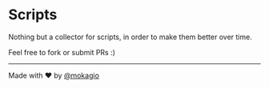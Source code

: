 Scripts
=======

Nothing but a collector for scripts, in order to make them better over time.

Feel free to fork or submit PRs :)

---

Made with ♥ by [@mokagio](https://twitter.com/mokagio)
